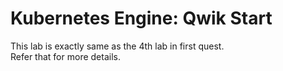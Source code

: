 # Kubernetes Engine: Qwik Start

This lab is exactly same as the 4th lab in first quest.                                                                                                              
Refer that for more details.
